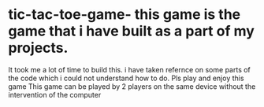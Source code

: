 # tic-tac-toe-game- this game is the game that i have built as a part of my projects. 
It took me a lot of time to build this.
i have taken refernce on some parts of the code which i could not understand how to do.
Pls play and enjoy this game
This game can be played by 2 players on the same device without the intervention of the computer
